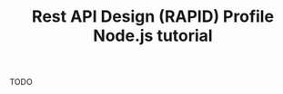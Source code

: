 ﻿---
id: buildserver
title: Rest API Design (RAPID) Profile Node.js tutorial
sidebar_label: Getting Started Server
---

TODO

 